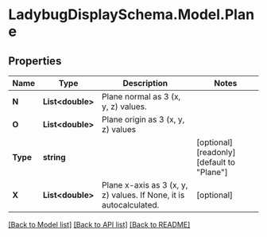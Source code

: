 
# LadybugDisplaySchema.Model.Plane

## Properties

Name | Type | Description | Notes
------------ | ------------- | ------------- | -------------
**N** | **List&lt;double&gt;** | Plane normal as 3 (x, y, z) values. | 
**O** | **List&lt;double&gt;** | Plane origin as 3 (x, y, z) values | 
**Type** | **string** |  | [optional] [readonly] [default to "Plane"]
**X** | **List&lt;double&gt;** | Plane x-axis as 3 (x, y, z) values. If None, it is autocalculated. | [optional] 

[[Back to Model list]](../README.md#documentation-for-models)
[[Back to API list]](../README.md#documentation-for-api-endpoints)
[[Back to README]](../README.md)

